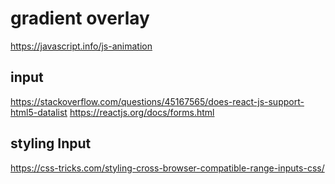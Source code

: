 # gradient overlay

https://javascript.info/js-animation

## input
https://stackoverflow.com/questions/45167565/does-react-js-support-html5-datalist
https://reactjs.org/docs/forms.html

## styling Input
https://css-tricks.com/styling-cross-browser-compatible-range-inputs-css/
